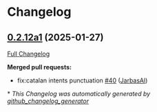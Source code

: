 # Changelog

## [0.2.12a1](https://github.com/OpenVoiceOS/ovos-skill-iss-location/tree/0.2.12a1) (2025-01-27)

[Full Changelog](https://github.com/OpenVoiceOS/ovos-skill-iss-location/compare/0.2.11...0.2.12a1)

**Merged pull requests:**

- fix:catalan intents punctuation [\#40](https://github.com/OpenVoiceOS/ovos-skill-iss-location/pull/40) ([JarbasAl](https://github.com/JarbasAl))



\* *This Changelog was automatically generated by [github_changelog_generator](https://github.com/github-changelog-generator/github-changelog-generator)*

